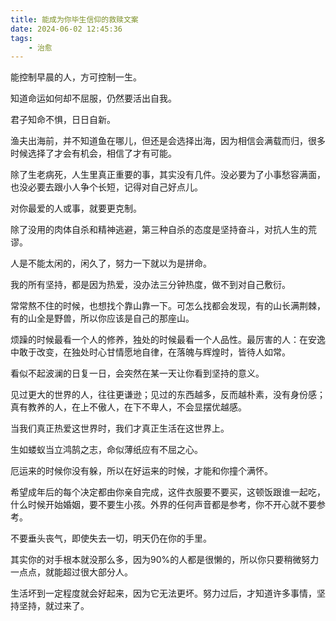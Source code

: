 ```yaml
---
title: 能成为你毕生信仰的救赎文案
date: 2024-06-02 12:45:36
tags:
    - 治愈
---
```


能控制早晨的人，方可控制一生。

知道命运如何却不屈服，仍然要活出自我。

君子知命不惧，日日自新。

渔夫出海前，并不知道鱼在哪儿，但还是会选择出海，因为相信会满载而归，很多时候选择了才会有机会，相信了才有可能。

除了生老病死，人生里真正重要的事，其实没有几件。没必要为了小事愁容满面，也没必要去跟小人争个长短，记得对自己好点儿。

对你最爱的人或事，就要更克制。

除了没用的肉体自杀和精神逃避，第三种自杀的态度是坚持奋斗，对抗人生的荒谬。

人是不能太闲的，闲久了，努力一下就以为是拼命。

我的所有坚持，都是因为热爱，没办法三分钟热度，做不到对自己敷衍。

常常熬不住的时候，也想找个靠山靠一下。可怎么找都会发现，有的山长满荆棘，有的山全是野兽，所以你应该是自己的那座山。

烦躁的时候最看一个人的修养，独处的时候最看一个人品性。最厉害的人：在安逸中敢于改变，在独处时心甘情愿地自律，在落魄与辉煌时，皆待人如常。

看似不起波澜的日复一日，会突然在某一天让你看到坚持的意义。

见过更大的世界的人，往往更谦逊；见过的东西越多，反而越朴素，没有身份感；真有教养的人，在上不傲人，在下不卑人，不会显摆优越感。

当我们真正热爱这世界时，我们才真正生活在这世界上。

生如蝼蚁当立鸿鹄之志，命似薄纸应有不屈之心。

厄运来的时候你没有躲，所以在好运来的时候，才能和你撞个满怀。

希望成年后的每个决定都由你亲自完成，这件衣服要不要买，这顿饭跟谁一起吃，什么时候开始婚姻，要不要生小孩。外界的任何声音都是参考，你不开心就不要参考。

不要垂头丧气，即使失去一切，明天仍在你的手里。

其实你的对手根本就没那么多，因为90%的人都是很懒的，所以你只要稍微努力一点点，就能超过很大部分人。

生活坏到一定程度就会好起来，因为它无法更坏。努力过后，才知道许多事情，坚持坚持，就过来了。